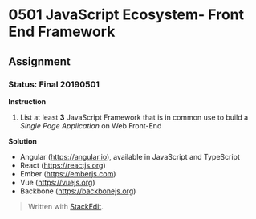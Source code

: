 # 0501 JavaScript Ecosystem- Front End Framework
## Assignment
### Status: Final 20190501

**Instruction**
 1. List at least **3** JavaScript Framework that is in common use to build a *Single Page Application* on Web Front-End

**Solution**
 - Angular (https://angular.io), available in JavaScript and TypeScript
 - React (https://reactjs.org)
 - Ember (https://emberjs.com)
 - Vue (https://vuejs.org)
 - Backbone (https://backbonejs.org)

> Written with [StackEdit](https://stackedit.io/).